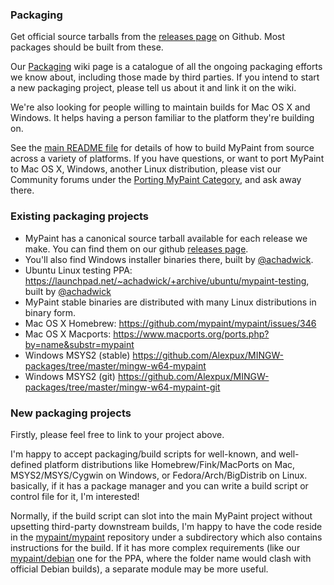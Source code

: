 ### Packaging
Get official source tarballs
from the [releases page][packing.releases] on Github.
Most packages should be built from these.

Our [Packaging][packing.wiki] wiki page is a catalogue of all the
ongoing packaging efforts we know about,
including those made by third parties.
If you intend to start a new packaging project,
please tell us about it and link it on the wiki.

We're also looking for people willing to maintain builds
for Mac OS X and Windows.
It helps having a person familiar to the platform they're building on.

See the [main README file][packing.readme] for details of
how to build MyPaint from source across a variety of platforms.
If you have questions, or want to port MyPaint to
Mac OS X, Windows, another Linux distribution, please vist our Community
forums under the [Porting MyPaint Category][packing.porting],
and ask away there.

[packing.releases]: https://github.com/mypaint/mypaint/releases
[packing.wiki]: https://github.com/mypaint/mypaint/wiki/Packaging
[packing.readme]: https://github.com/mypaint/mypaint/blob/master/README.md
[packing.porting]: http://community.mypaint.org/c/development/porting

### Existing packaging projects

* MyPaint has a canonical source tarball available for each release we make. You can find them on our github [releases page](https://github.com/mypaint/mypaint/releases).
* You'll also find Windows installer binaries there, built by [@achadwick](https://github.com/achadwick).
* Ubuntu Linux testing PPA: <https://launchpad.net/~achadwick/+archive/ubuntu/mypaint-testing>, built by [@achadwick](https://github.com/achadwick)
* MyPaint stable binaries are distributed with many Linux distributions in binary form.
* Mac OS X Homebrew: <https://github.com/mypaint/mypaint/issues/346>
* Mac OS X Macports: <https://www.macports.org/ports.php?by=name&substr=mypaint>
* Windows MSYS2 (stable) <https://github.com/Alexpux/MINGW-packages/tree/master/mingw-w64-mypaint>
* Windows MSYS2 (git) <https://github.com/Alexpux/MINGW-packages/tree/master/mingw-w64-mypaint-git>

### New packaging projects

Firstly, please feel free to link to your project above.

I'm happy to accept packaging/build scripts for well-known, and well-defined platform distributions like Homebrew/Fink/MacPorts on Mac, MSYS2/MSYS/Cygwin on Windows, or Fedora/Arch/BigDistrib on Linux. basically, if it has a package manager and you can write a build script or control file for it, I'm interested!

Normally, if the build script can slot into the main MyPaint project without upsetting third-party downstream builds, I'm happy to have the code reside in the [mypaint/mypaint](https://github.com/mypaint/debian) repository under a subdirectory which also contains instructions for the build. If it has more complex requirements (like our [mypaint/debian](https://github.com/mypaint/debian) one for the PPA, where the folder name would clash with official Debian builds), a separate module may be more useful.
